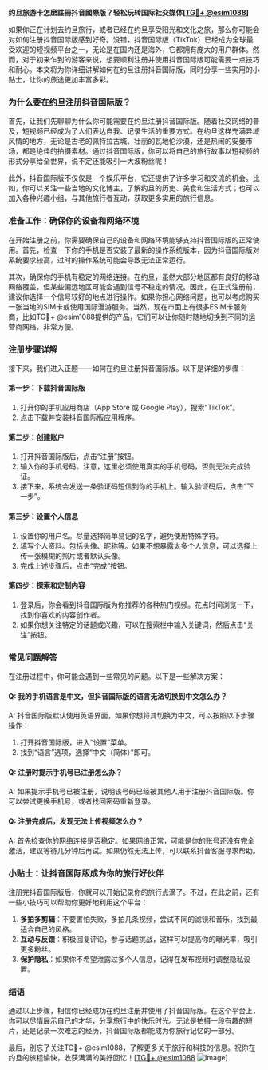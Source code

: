 **约旦旅游卡怎麽註冊抖音國際版？轻松玩转国际社交媒体[[TG💪+ @esim1088](https://t.me/s/esim1088)]**

如果你正在计划去约旦旅行，或者已经在约旦享受阳光和文化之旅，那么你可能会对如何注册抖音国际版感到好奇。没错，抖音国际版（TikTok）已经成为全球最受欢迎的短视频平台之一，无论是在国内还是海外，它都拥有庞大的用户群体。然而，对于初来乍到的游客来说，想要顺利注册并使用抖音国际版可能需要一点技巧和耐心。本文将为你详细讲解如何在约旦注册抖音国际版，同时分享一些实用的小贴士，让你的旅途更加丰富多彩。

### **为什么要在约旦注册抖音国际版？**

首先，让我们先聊聊为什么你可能需要在约旦注册抖音国际版。随着社交网络的普及，短视频已经成为了人们表达自我、记录生活的重要方式。在约旦这样充满异域风情的地方，无论是古老的佩特拉古城、壮丽的瓦地伦沙漠，还是热闹的安曼市场，都是绝佳的拍摄素材。通过抖音国际版，你可以将自己的旅行故事以短视频的形式分享给全世界，说不定还能吸引一大波粉丝呢！

此外，抖音国际版不仅仅是一个娱乐平台，它还提供了许多学习和交流的机会。比如，你可以关注一些当地的文化博主，了解约旦的历史、美食和生活方式；也可以加入各种兴趣小组，与其他旅行者互动，获取更多实用的旅行信息。

### **准备工作：确保你的设备和网络环境**

在开始注册之前，你需要确保自己的设备和网络环境能够支持抖音国际版的正常使用。首先，检查一下你的手机是否安装了最新的操作系统版本，因为抖音国际版对系统要求较高，过时的操作系统可能会导致无法正常运行。

其次，确保你的手机有稳定的网络连接。在约旦，虽然大部分地区都有良好的移动网络覆盖，但某些偏远地区可能会遇到信号不稳定的情况。因此，在正式注册前，建议你选择一个信号较好的地点进行操作。如果你担心网络问题，也可以考虑购买一张当地的SIM卡或使用国际漫游服务。当然，现在市面上有很多ESIM卡服务商，比如TG💪+ @esim1088提供的产品，它们可以让你随时随地切换到不同的运营商网络，非常方便。

### **注册步骤详解**

接下来，我们进入正题——如何在约旦注册抖音国际版。以下是详细的步骤：

#### **第一步：下载抖音国际版**
1. 打开你的手机应用商店（App Store 或 Google Play），搜索“TikTok”。
2. 点击下载并安装抖音国际版应用程序。

#### **第二步：创建账户**
1. 打开抖音国际版后，点击“注册”按钮。
2. 输入你的手机号码。注意，这里必须使用真实的手机号码，否则无法完成验证。
3. 接下来，系统会发送一条验证码短信到你的手机上。输入验证码后，点击“下一步”。

#### **第三步：设置个人信息**
1. 设置你的用户名。尽量选择简单易记的名字，避免使用特殊字符。
2. 填写个人资料。包括头像、昵称等。如果不想暴露太多个人信息，可以选择上传一张模糊的照片或者默认头像。
3. 完成上述步骤后，点击“完成”按钮。

#### **第四步：探索和定制内容**
1. 登录后，你会看到抖音国际版为你推荐的各种热门视频。花点时间浏览一下，找到你喜欢的内容创作者。
2. 如果你想关注特定的话题或兴趣，可以在搜索栏中输入关键词，然后点击“关注”按钮。

### **常见问题解答**

在注册过程中，你可能会遇到一些常见的问题。以下是一些解决方案：

#### **Q: 我的手机语言是中文，但抖音国际版的语言无法切换到中文怎么办？**
A: 抖音国际版默认使用英语界面，如果你想将其切换为中文，可以按照以下步骤操作：
1. 打开抖音国际版，进入“设置”菜单。
2. 找到“语言”选项，选择“中文（简体）”即可。

#### **Q: 注册时提示手机号已注册怎么办？**
A: 如果提示手机号已被注册，说明该号码已经被其他人用于注册抖音国际版。你可以尝试更换手机号，或者找回密码重新登录。

#### **Q: 注册完成后，发现无法上传视频怎么办？**
A: 首先检查你的网络连接是否稳定。如果网络正常，可能是你的账号还没有完全激活，建议等待几分钟后再试。如果仍然无法上传，可以联系抖音客服寻求帮助。

### **小贴士：让抖音国际版成为你的旅行好伙伴**

注册完抖音国际版后，你就可以开始记录你的旅行点滴了。不过，在此之前，还有一些小技巧可以帮助你更好地利用这个平台：

1. **多拍多剪辑**：不要害怕失败，多拍几条视频，尝试不同的滤镜和音乐，找到最适合自己的风格。
2. **互动与反馈**：积极回复评论，参与话题挑战，这样可以提高你的曝光率，吸引更多粉丝。
3. **保护隐私**：如果你不希望泄露过多个人信息，记得在发布视频时调整隐私设置。

### **结语**

通过以上步骤，相信你已经成功在约旦注册并使用了抖音国际版。在这个平台上，你可以尽情展示自己的才华，分享旅行中的快乐时光。无论是拍摄一段有趣的短片，还是记录一次难忘的经历，抖音国际版都能成为你旅行记忆的一部分。

最后，别忘了关注TG💪+ @esim1088，了解更多关于旅行和科技的信息。祝你在约旦的旅程愉快，收获满满的美好回忆！[[TG💪+ @esim1088](https://t.me/s/esim1088) ![Image](https://i.postimg.cc/4NQfJmqS/Snipaste-2025-05-13-00-14-12.png)]